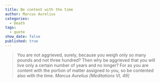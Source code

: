 ```yaml
---
title: Be content with the time
author: Marcus Aurelius
categories:
  - Death
tags:
  - quote
show_date: false
published: true
---
```

>You are not aggrieved, surely, because you weigh only so many pounds and not three hundred? Then why be aggrieved that you will live only a certain number of years and no longer? For as you are content with the portion of matter assigned to you, so be contented also with the time.
><cite>Marcus Aurelius [Meditations VI, 49]</cite>